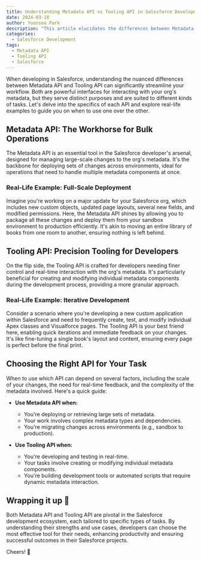 ```yaml
---
title: Understanding Metadata API vs Tooling API in Salesforce Development
date: 2024-03-18
author: Yoonsoo Park
description: "This article elucidates the differences between Metadata API and Tooling API in Salesforce, highlighting their unique applications with real-life examples."
categories:
  - Salesforce Development
tags:
  - Metadata API
  - Tooling API
  - Salesforce
---
```


When developing in Salesforce, understanding the nuanced differences between Metadata API and Tooling API can significantly streamline your workflow. Both are powerful interfaces for interacting with your org's metadata, but they serve distinct purposes and are suited to different kinds of tasks. Let's delve into the specifics of each API and explore real-life examples to guide you on when to use one over the other.

## Metadata API: The Workhorse for Bulk Operations

The Metadata API is an essential tool in the Salesforce developer's arsenal, designed for managing large-scale changes to the org's metadata. It's the backbone for deploying sets of changes across environments, ideal for operations that need to handle multiple metadata components at once.

### Real-Life Example: Full-Scale Deployment

Imagine you're working on a major update for your Salesforce org, which includes new custom objects, updated page layouts, several new fields, and modified permissions. Here, the Metadata API shines by allowing you to package all these changes and deploy them from your sandbox environment to production efficiently. It's akin to moving an entire library of books from one room to another, ensuring nothing is left behind.

## Tooling API: Precision Tooling for Developers

On the flip side, the Tooling API is crafted for developers needing finer control and real-time interaction with the org's metadata. It's particularly beneficial for creating and modifying individual metadata components during the development process, providing a more granular approach.

### Real-Life Example: Iterative Development

Consider a scenario where you're developing a new custom application within Salesforce and need to frequently create, test, and modify individual Apex classes and Visualforce pages. The Tooling API is your best friend here, enabling quick iterations and immediate feedback on your changes. It's like fine-tuning a single book's layout and content, ensuring every page is perfect before the final print.

## Choosing the Right API for Your Task

When to use which API can depend on several factors, including the scale of your changes, the need for real-time feedback, and the complexity of the metadata involved. Here's a quick guide:

- **Use Metadata API when:**

  - You're deploying or retrieving large sets of metadata.
  - Your work involves complex metadata types and dependencies.
  - You're migrating changes across environments (e.g., sandbox to production).

- **Use Tooling API when:**
  - You're developing and testing in real-time.
  - Your tasks involve creating or modifying individual metadata components.
  - You're building development tools or automated scripts that require dynamic metadata interaction.

## Wrapping it up 👏

Both Metadata API and Tooling API are pivotal in the Salesforce development ecosystem, each tailored to specific types of tasks. By understanding their strengths and use cases, developers can choose the most effective tool for their needs, enhancing productivity and ensuring successful outcomes in their Salesforce projects.

Cheers! 🍺
